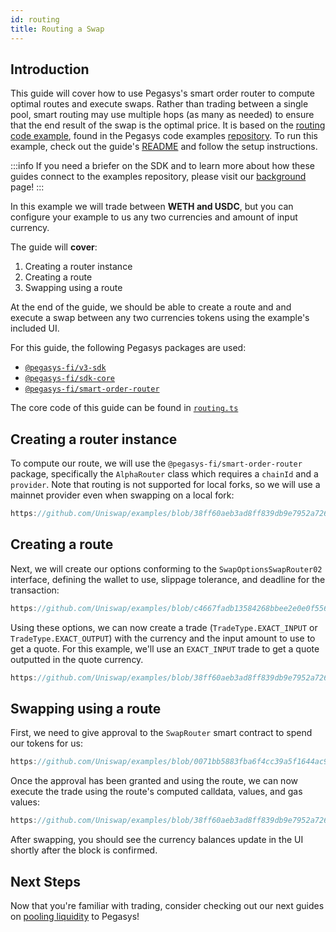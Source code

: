 ```yaml
---
id: routing
title: Routing a Swap
---
```


## Introduction

This guide will cover how to use Pegasys's smart order router to compute optimal routes and execute swaps. Rather than trading between a single pool, smart routing may use multiple hops (as many as needed) to ensure that the end result of the swap is the optimal price. It is based on the [routing code example](https://github.com/uniswap/examples/tree/main/v3-sdk/routing), found in the Pegasys code examples [repository](https://github.com/Uniswap/examples). To run this example, check out the guide's [README](https://github.com/uniswap/examples/blob/main/v3-sdk/routing/README.md) and follow the setup instructions.

:::info
If you need a briefer on the SDK and to learn more about how these guides connect to the examples repository, please visit our [background](./01-background.md) page!
:::

In this example we will trade between **WETH and USDC**, but you can configure your example to us any two currencies and amount of input currency.

The guide will **cover**:

1. Creating a router instance
2. Creating a route
3. Swapping using a route

At the end of the guide, we should be able to create a route and and execute a swap between any two currencies tokens using the example's included UI.

For this guide, the following Pegasys packages are used:

- [`@pegasys-fi/v3-sdk`](https://www.npmjs.com/package/@pollum-io/v3-sdk)
- [`@pegasys-fi/sdk-core`](https://www.npmjs.com/package/@pollum-io/sdk-core)
- [`@pegasys-fi/smart-order-router`](https://www.npmjs.com/package/@pollum-io/smart-order-router)

The core code of this guide can be found in [`routing.ts`](https://github.com/uniswap/examples/blob/main/v3-sdk/routing/src/libs/routing.ts)

## Creating a router instance

To compute our route, we will use the `@pegasys-fi/smart-order-router` package, specifically the `AlphaRouter` class which requires a `chainId` and a `provider`. Note that routing is not supported for local forks, so we will use a mainnet provider even when swapping on a local fork:

```typescript reference title="Instantiating an AlphaRouter" referenceLinkText="View on Github" customStyling
https://github.com/Uniswap/examples/blob/38ff60aeb3ad8ff839db9e7952a726ca7d6b68fd/v3-sdk/routing/src/libs/routing.ts#L24-L27
```

## Creating a route

Next, we will create our options conforming to the `SwapOptionsSwapRouter02` interface, defining the wallet to use, slippage tolerance, and deadline for the transaction:

```typescript reference title="Routing Options" referenceLinkText="View on Github" customStyling
https://github.com/Uniswap/examples/blob/c4667fadb13584268bbee2e0e0f556558a474751/v3-sdk/routing/src/libs/routing.ts#L33-L38
```

Using these options, we can now create a trade (`TradeType.EXACT_INPUT` or `TradeType.EXACT_OUTPUT`) with the currency and the input amount to use to get a quote. For this example, we'll use an `EXACT_INPUT` trade to get a quote outputted in the quote currency.

```typescript reference title="Creating a route" referenceLinkText="View on Github" customStyling
https://github.com/Uniswap/examples/blob/38ff60aeb3ad8ff839db9e7952a726ca7d6b68fd/v3-sdk/routing/src/libs/routing.ts#L36-L47
```

## Swapping using a route


First, we need to give approval to the `SwapRouter` smart contract to spend our tokens for us:

```typescript reference title="Approving SwapRouter to spend our tokens" referenceLinkText="View on Github" customStyling
https://github.com/Uniswap/examples/blob/0071bb5883fba6f4cc39a5f1644ac941e4f24822/v3-sdk/routing/src/libs/routing.ts#L66
```

Once the approval has been granted and using the route, we can now execute the trade using the route's computed calldata, values, and gas values:


```typescript reference title="Using a route" referenceLinkText="View on Github" customStyling
https://github.com/Uniswap/examples/blob/38ff60aeb3ad8ff839db9e7952a726ca7d6b68fd/v3-sdk/routing/src/libs/routing.ts#L61-L68
```

After swapping, you should see the currency balances update in the UI shortly after the block is confirmed.

## Next Steps

Now that you're familiar with trading, consider checking out our next guides on [pooling liquidity](./liquidity/01-minting-position.md) to Pegasys!
